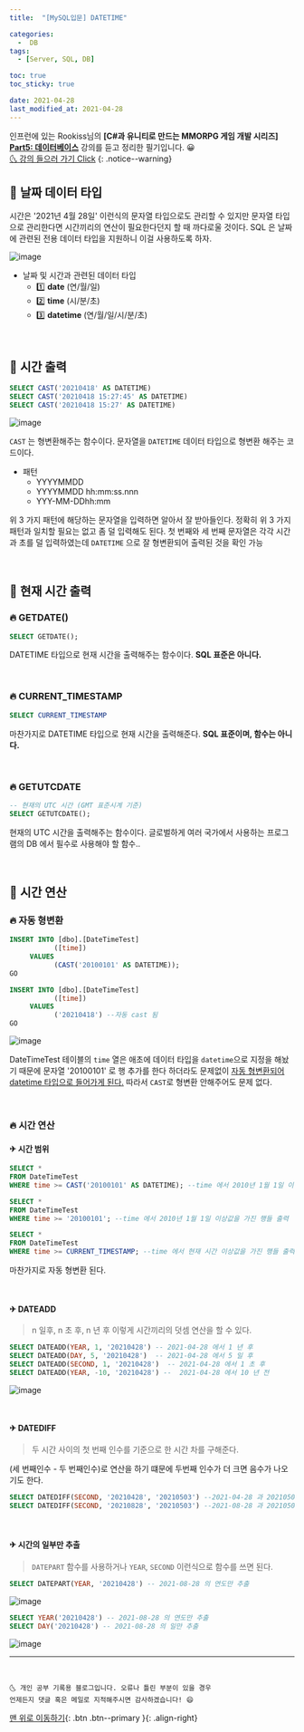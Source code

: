 ```yaml
---
title:  "[MySQL입문] DATETIME" 

categories:
  -  DB
tags:
  - [Server, SQL, DB]

toc: true
toc_sticky: true

date: 2021-04-28
last_modified_at: 2021-04-28
---
```


인프런에 있는 Rookiss님의 **[C#과 유니티로 만드는 MMORPG 게임 개발 시리즈] <u>Part5: 데이터베이스</u>** 강의를 듣고 정리한 필기입니다. 😀  
[🌜 강의 들으러 가기 Click](https://www.inflearn.com/course/유니티-MMORPG-개발-part5)
{: .notice--warning}

## 🚀 날짜 데이터 타입

시간은 '2021년 4월 28일' 이런식의 문자열 타입으로도 관리할 수 있지만 문자열 타입으로 관리한다면 시간끼리의 연산이 필요한다던지 할 때 까다로울 것이다. SQL 은 날짜에 관련된 전용 데이터 타입을 지원하니 이걸 사용하도록 하자.

![image](https://user-images.githubusercontent.com/42318591/116368295-21e71680-a843-11eb-9cc1-a21ad6db6274.png)

- 날짜 및 시간과 관련된 데이터 타입
  - 1️⃣ **date** (연/월/일)
  - 2️⃣ **time** (시/분/초)
  - 3️⃣ **datetime** (연/월/일/시/분/초)

<br>

## 🚀 시간 출력

```sql
SELECT CAST('20210418' AS DATETIME)
SELECT CAST('20210418 15:27:45' AS DATETIME)
SELECT CAST('20210418 15:27' AS DATETIME)
```

![image](https://user-images.githubusercontent.com/42318591/116368532-64105800-a843-11eb-8683-8a807106a757.png)

`CAST` 는 형변환해주는 함수이다. 문자열을 `DATETIME` 데이터 타입으로 형변환 해주는 코드이다.

- 패턴
  - YYYYMMDD
  - YYYYMMDD hh:mm:ss.nnn
  - YYY-MM-DDhh:mm

위 3 가지 패턴에 해당하는 문자열을 입력하면 알아서 잘 받아들인다. 정확히 위 3 가지 패턴과 일치할 필요는 없고 좀 덜 입력해도 된다. 첫 번째와 세 번째 문자열은 각각 시간과 초를 덜 입력하였는데 `DATETIME` 으로 잘 형변환되어 출력된 것을 확인 가능

<br>

## 🚀 현재 시간 출력

### 🔥 GETDATE()

```sql
SELECT GETDATE();
```

DATETIME 타입으로 현재 시간을 출력해주는 함수이다. **SQL 표준은 아니다.**

<br>

### 🔥 CURRENT_TIMESTAMP

```sql
SELECT CURRENT_TIMESTAMP
```

마찬가지로 DATETIME 타입으로 현재 시간을 출력해준다. **SQL 표준이며, 함수는 아니다.**

<br>

### 🔥 GETUTCDATE

```sql
-- 현재의 UTC 시간 (GMT 표준시계 기준)
SELECT GETUTCDATE();
```

현재의 UTC 시간을 출력해주는 함수이다. 글로벌하게 여러 국가에서 사용하는 프로그램의 DB 에서 필수로 사용해야 할 함수..

<br>

## 🚀 시간 연산

### 🔥 자동 형변환

```sql
INSERT INTO [dbo].[DateTimeTest]
           ([time])
     VALUES
           (CAST('20100101' AS DATETIME));
GO
```
```sql
INSERT INTO [dbo].[DateTimeTest]
           ([time])
     VALUES
           ('20210418') --자동 cast 됨
GO
```

![image](https://user-images.githubusercontent.com/42318591/116368532-64105800-a843-11eb-8683-8a807106a757.png)

DateTimeTest 테이블의 `time` 열은 애초에 데이터 타입을 `datetime`으로 지정을 해놨기 때문에 문자열 '20100101' 로 행 추가를 한다 하더라도 문제없이 <u>자동 형변환되어 datetime 타입으로 들어가게 된다.</u> 따라서 `CAST`로 형변환 안해주어도 문제 없다. 

<br>

### 🔥 시간 연산

#### ✈ 시간 범위

```sql
SELECT *
FROM DateTimeTest
WHERE time >= CAST('20100101' AS DATETIME); --time 에서 2010년 1월 1일 이상값을 가진 행들 출력

SELECT *
FROM DateTimeTest
WHERE time >= '20100101'; --time 에서 2010년 1월 1일 이상값을 가진 행들 출력

SELECT *
FROM DateTimeTest
WHERE time >= CURRENT_TIMESTAMP; --time 에서 현재 시간 이상값을 가진 행들 출력
```

마찬가지로 자동 형변환 된다.

<br>

#### ✈ DATEADD

> n 일후, n 초 후, n 년 후 이렇게 시간끼리의 덧셈 연산을 할 수 있다.

```sql
SELECT DATEADD(YEAR, 1, '20210428') -- 2021-04-28 에서 1 년 후
SELECT DATEADD(DAY, 5, '20210428')  -- 2021-04-28 에서 5 일 후
SELECT DATEADD(SECOND, 1, '20210428')  -- 2021-04-28 에서 1 초 후
SELECT DATEADD(YEAR, -10, '20210428') --  2021-04-28 에서 10 년 전
```

![image](https://user-images.githubusercontent.com/42318591/116371610-92436700-a846-11eb-80cb-c3674595bbd0.png)

<br>

#### ✈ DATEDIFF

> 두 시간 사이의 첫 번째 인수를 기준으로 한 시간 차를 구해준다. 

(세 번째인수 - 두 번째인수)로 연산을 하기 떄문에 두번째 인수가 더 크면 음수가 나오기도 한다.

```sql
SELECT DATEDIFF(SECOND, '20210428', '20210503') --2021-04-28 과 20210503 의 초 단위 차이
SELECT DATEDIFF(SECOND, '20210828', '20210503') --2021-08-28 과 20210503 의 초 단위 차이
```

<br>

#### ✈ 시간의 일부만 추출

> `DATEPART` 함수를 사용하거나 `YEAR`, `SECOND` 이런식으로 함수를 쓰면 된다.

```sql
SELECT DATEPART(YEAR, '20210428') -- 2021-08-28 의 연도만 추출
```

![image](https://user-images.githubusercontent.com/42318591/116372125-14339000-a847-11eb-9e6b-0c66b33d2001.png)

```sql
SELECT YEAR('20210428') -- 2021-08-28 의 연도만 추출
SELECT DAY('20210428') -- 2021-08-28 의 일만 추출
```

![image](https://user-images.githubusercontent.com/42318591/116372156-1bf33480-a847-11eb-80fa-b133e962f2f9.png)


***
<br>

    🌜 개인 공부 기록용 블로그입니다. 오류나 틀린 부분이 있을 경우 
    언제든지 댓글 혹은 메일로 지적해주시면 감사하겠습니다! 😄

[맨 위로 이동하기](#){: .btn .btn--primary }{: .align-right}